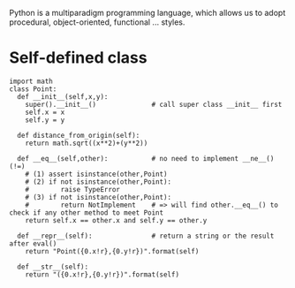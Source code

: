 Python is a multiparadigm programming language, which allows us to adopt procedural, object-oriented, functional ... styles.

# Self-defined class
```
import math
class Point:
  def __init__(self,x,y):
    super().__init__()              # call super class __init__ first
    self.x = x
    self.y = y
    
  def distance_from_origin(self):
    return math.sqrt((x**2)+(y**2))
    
  def __eq__(self,other):           # no need to implement __ne__() (!=)
    # (1) assert isinstance(other,Point)
    # (2) if not isinstance(other,Point):
    #        raise TypeError
    # (3) if not isinstance(other,Point):
    #        return NotImplement    # => will find other.__eq__() to check if any other method to meet Point
    return self.x == other.x and self.y == other.y
    
  def __repr__(self):               # return a string or the result after eval()
    return "Point({0.x!r},{0.y!r})".format(self)
    
  def __str__(self):
    return "({0.x!r},{0.y!r})".format(self)
```
